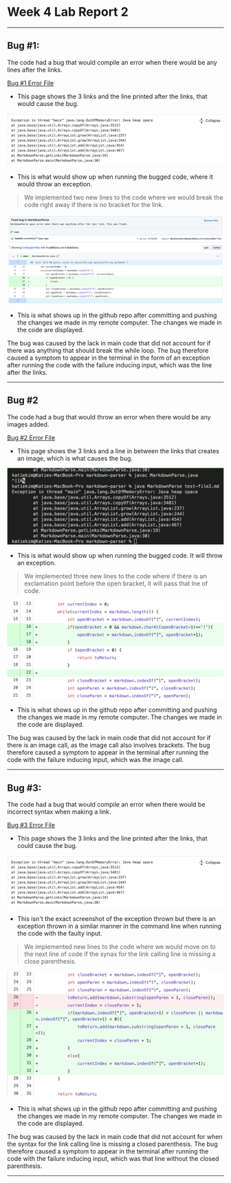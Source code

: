 # **Week 4 Lab Report 2**

---

## Bug #1:

The code had a bug that would compile an error when there would be any lines after the links.

[Bug #1 Error File](/Users/katiekim/Documents/GitHub/markdown-parser/test-file2_us.md)

* This page shows the 3 links and the line printed after the links, that would cause the bug.

![Image](./Screen%20Shot%202022-04-24%20at%209.58.10%20PM.png)

* This is what would show up when running the bugged code, where it would throw an exception.

> We implemented two new lines to the code where we would break the code right away if there is no bracket for the link.

![Image](./Screen%20Shot%202022-04-22%20at%204.28.54%20PM.png)

* This is what shows up in the github repo after committing and pushing the changes we made in my remote computer. The changes we made in the code are displayed.

The bug was caused by the lack in main code that did not account for if there was anything that should break the while loop. The bug therefore caused a symptom to appear in the terminal in the form of an exception after running the code with the failure inducing input, which was the line after the links.

---

## Bug #2

The code had a bug that would throw an error when there would be any images added.

[Bug #2 Error File](/Users/katiekim/Documents/GitHub/markdown-parser/test-file3_us.md)

* This page shows the 3 links and a line in between the links that creates an image, which is what causes the bug.

![Image](./Screen%20Shot%202022-04-24%20at%2010.11.55%20PM.png)

* This is what would show up when running the bugged code. It will throw an exception.

> We implemented three new lines to the code where if there is an exclamation point before the open bracket, it will pass that lne of code.

![Image](./Screen%20Shot%202022-04-24%20at%2010.10.55%20PM.png)

* This is what shows up in the github repo after committing and pushing the changes we made in my remote computer. The changes we made in the code are displayed.

The bug was caused by the lack in main code that did not account for if there is an image call, as the image call also involves brackets. The bug therefore caused a symptom to appear in the terminal after running the code with the failure inducing input, which was the image call.

---

## Bug #3:

The code had a bug that would compile an error when there would be incorrect syntax when making a link.

[Bug #3 Error File](/Users/katiekim/Documents/GitHub/markdown-parser/test-file4_us.md)

* This page shows the 3 links and the line printed after the links, that could cause the bug.

![Image](./Screen%20Shot%202022-04-24%20at%209.58.10%20PM.png)

* This isn't the exact screenshot of the exception thrown but there is an exception thrown in a similar manner in the command line when running the code with the faulty input.

> We implemented new lines to the code where we would move on to the next line of code if the synax for the link calling line is missing a close parenthesis.

![Image](./Screen%20Shot%202022-04-24%20at%2010.20.22%20PM.png)

* This is what shows up in the github repo after committing and pushing the changes we made in my remote computer. The changes we made in the code are displayed.

The bug was caused by the lack in main code that did not account for when the syntax for the link calling line is missing a closed parenthesis. The bug therefore caused a symptom to appear in the terminal after running the code with the failure inducing input, which was that line without the closed parenthesis.

---